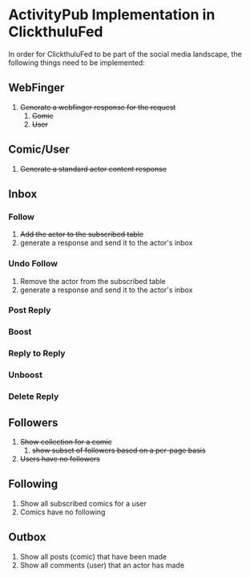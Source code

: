 # ActivityPub Implementation in ClickthuluFed

In order for ClickthuluFed to be part of the social media landscape, the following things need to be implemented:

## WebFinger
1) ~~Generate a webfinger response for the request~~
   1) ~~Comic~~
   2) ~~User~~

## Comic/User 
1) ~~Generate a standard actor content response~~

## Inbox

### Follow
1) ~~Add the actor to the subscribed table~~
2) generate a response and send it to the actor's inbox

### Undo Follow
1) Remove the actor from the subscribed table
2) generate a response and send it to the actor's inbox

### Post Reply
### Boost
### Reply to Reply
### Unboost
### Delete Reply

## Followers
1) ~~Show collection for a comic~~
   1) ~~show subset of followers based on a per-page basis~~
2) ~~Users have no followers~~

## Following
1) Show all subscribed comics for a user
2) Comics have no following

## Outbox
1) Show all posts (comic) that have been made
2) Show all comments (user) that an actor has made
